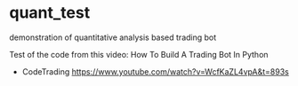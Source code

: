 # quant_test
demonstration of quantitative analysis based trading bot

Test of the code from this video:
How To Build A Trading Bot In Python
 - CodeTrading
https://www.youtube.com/watch?v=WcfKaZL4vpA&t=893s
